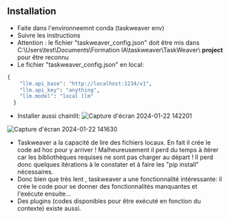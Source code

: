 ## Installation
- Faite dans l'environneemnt conda (taskweaver env)
- Suivre les instructions
- Attention : le fichier "taskweaver_config.json" doit être mis dans C:\Users\test\Documents\Formation IA\taskweaver\TaskWeaver\ **project** pour être reconnu
- Le fichier "taskweaver_config.json" en local: 
```Python
{
    "llm.api_base": "http://localhost:1234/v1",
    "llm.api_key": "anything",
    "llm.model": "local llm"
  }
```
- Installer aussi chainlit:
![Capture d'écran 2024-01-22 142201](https://github.com/jpbrasile/formationIA2.0/assets/8331027/11c8a1a5-2f88-4ea2-9177-78f7917d6172)


![Capture d'écran 2024-01-22 141630](https://github.com/jpbrasile/formationIA2.0/assets/8331027/58ee0298-aa10-44c2-b83e-1e2ca77eeac9)

- Taskweaver a la capacité de lire des fichiers locaux. En fait il crée le code ad hoc pour y arriver ! Malheureusement il perd du temps à itérer car les bibliothèques requises ne sont pas charger au départ ! Il perd donc quelques itérations à le constater et à faire les "pip install" nécessaires.
- Donc bien que très lent , taskweaver a une fonctionnalité intéressante: il crée le code pour se donner des fonctionnalités manquantes  et l'exécute ensuite...
- Des plugins (codes disponibles pour être exécuté en fonction du contexte) existe aussi. 
